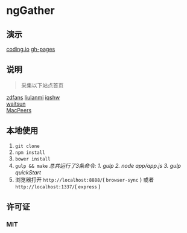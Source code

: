 # ngGather

## 演示
[coding.io](http://nggather.coding.io)
[gh-pages](http://nggather.xinshangshangxin.com)

## 说明
> 采集以下站点首页

[zdfans](http://www.zdfans.com/)
[liulanmi](http://liulanmi.com/)
[iqshw](http://www.iqshw.com/)  
[waitsun](http://www.waitsun.com/)  
[MacPeers](http://www.macpeers.com/)


## 本地使用

1. `git clone`
2. `npm install`
3. `bower install`
3. `gulp && make`  *总共运行了3条命令: 1. gulp  2. node app/app.js  3. gulp quickStart*
4. 浏览器打开 `http://localhost:8888/`( `browser-sync` ) 或者 `http://localhost:1337/`( `express` )

## 许可证
### MIT